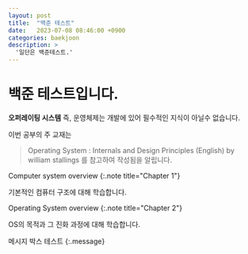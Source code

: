```yaml
---
layout: post
title:  "백준 테스트"
date:   2023-07-08 08:46:00 +0900
categories: baekjoon
description: >
  '일단은 백준테스트.'
---
```


# 백준 테스트입니다.

**오퍼레이팅 시스템** 즉, 운영체제는 개발에 있어 필수적인 지식이 아닐수 없습니다.

이번 공부의 주 교재는 
>Operating System : Internals and Design Principles (English)
>by william stallings
를 참고하여 작성됨을 알립니다.

Computer system overview
{:.note title="Chapter 1"}

기본적인 컴퓨터 구조에 대해 학습합니다.

Operating System overview
{:.note title="Chapter 2"}

OS의 목적과 그 진화 과정에 대해 학습합니다.

메시지 박스 테스트
{:.message}
